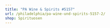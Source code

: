 ```yaml
---
title: "PA Wine & Spirits #5157"
url: /philadelphia/pa-wine-und-spirits-5157-2/
shop: Spirituosen
---
```

